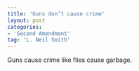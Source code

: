 ```yaml
---
title: 'Guns don’t cause crime'
layout: post
categories:
- 'Second Amendment'
tag: 'L. Neil Smith'
---
```


Guns cause crime like flies cause garbage.